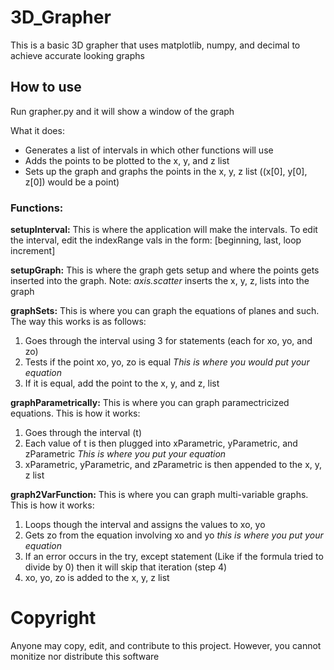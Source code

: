 # 3D_Grapher
This is a basic 3D grapher that uses matplotlib, numpy, and decimal to achieve accurate looking graphs

## How to use
Run grapher.py and it will show a window of the graph

What it does:
* Generates a list of intervals in which other functions will use
* Adds the points to be plotted to the x, y, and z list
* Sets up the graph and graphs the points in the x, y, z list ((x[0], y[0], z[0]) would be a point)

### Functions:
**setupInterval:** This is where the application will make the intervals. To edit the interval, edit the indexRange vals in the form: [beginning, last, loop increment]

**setupGraph:** This is where the graph gets setup and where the points gets inserted into the graph. Note: *axis.scatter* inserts the 
x, y, z, lists into the graph

**graphSets:** This is where you can graph the equations of planes and such. The way this works is as follows:
1. Goes through the interval using 3 for statements (each for xo, yo, and zo)
2. Tests if the point xo, yo, zo is equal *This is where you would put your equation*
3. If it is equal, add the point to the x, y, and z, list

**graphParametrically:** This is where you can graph paramectricized equations. This is how it works:
1. Goes through the interval (t)
2. Each value of t is then plugged into xParametric, yParametric, and zParametric *This is where you put your equation*
3. xParametric, yParametric, and zParametric is then appended to the x, y, z list

**graph2VarFunction:** This is where you can graph multi-variable graphs. This is how it works:
1. Loops though the interval and assigns the values to xo, yo
2. Gets zo from the equation involving xo and yo *this is where you put your equation*
3. If an error occurs in the try, except statement (Like if the formula tried to divide by 0) then it will skip that iteration (step 4)
4. xo, yo, zo is added to the x, y, z list

# Copyright
Anyone may copy, edit, and contribute to this project. However, you cannot monitize nor distribute this software